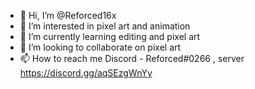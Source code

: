 - 👋 Hi, I’m @Reforced16x
- 👀 I’m interested in pixel art and animation
- 🌱 I’m currently learning editing and pixel art
- 💞️ I’m looking to collaborate on pixel art
- 📫 How to reach me Discord - Reforced#0266 , server https://discord.gg/aqSEzgWnYy

<!---
Reforced16x/Reforced16x is a ✨ special ✨ repository because its `README.md` (this file) appears on your GitHub profile.
You can click the Preview link to take a look at your changes.
--->
